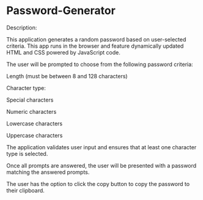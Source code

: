 # Password-Generator


Description:

This application generates a random password based on user-selected criteria. This app runs in the browser and feature dynamically updated HTML and CSS powered by JavaScript code.

The user will be prompted to choose from the following password criteria:

Length (must be between 8 and 128 characters)

Character type:

Special characters

Numeric characters

Lowercase characters

Uppercase characters

The application validates user input and ensures that at least one character type is selected.

Once all prompts are answered, the user will be presented with a password matching the answered prompts.

The user has the option to click the copy button to copy the password to their clipboard.
